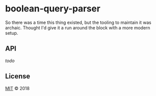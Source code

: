 # boolean-query-parser

So there was a time this thing existed, but the tooling to maintain it
was archaic.  Thought I'd give it a run around the block with a more
modern setup.

## API

_todo_

## License

[MIT](https://opensource.org/licenses/MIT) ©️ 2018
